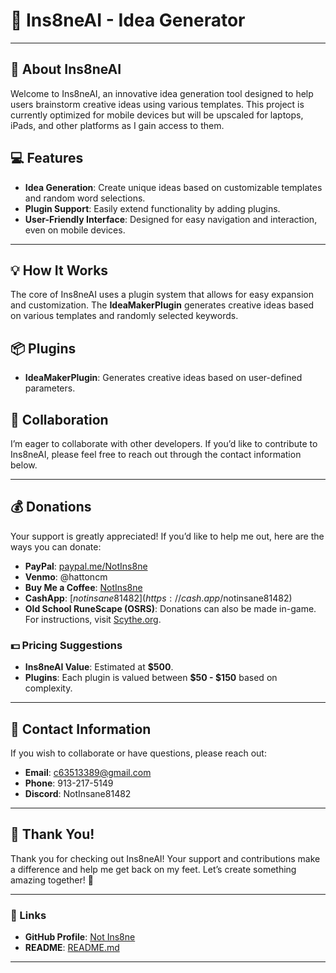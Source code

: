 # 🌟 Ins8neAI - Idea Generator

---

## 🌈 About Ins8neAI
Welcome to Ins8neAI, an innovative idea generation tool designed to help users brainstorm creative ideas using various templates. This project is currently optimized for mobile devices but will be upscaled for laptops, iPads, and other platforms as I gain access to them.

## 💻 Features
- **Idea Generation**: Create unique ideas based on customizable templates and random word selections.
- **Plugin Support**: Easily extend functionality by adding plugins.
- **User-Friendly Interface**: Designed for easy navigation and interaction, even on mobile devices.

---

## 💡 How It Works
The core of Ins8neAI uses a plugin system that allows for easy expansion and customization. The **IdeaMakerPlugin** generates creative ideas based on various templates and randomly selected keywords.

## 📦 Plugins
- **IdeaMakerPlugin**: Generates creative ideas based on user-defined parameters.

## 🤝 Collaboration
I’m eager to collaborate with other developers. If you’d like to contribute to Ins8neAI, please feel free to reach out through the contact information below.

---

## 💰 Donations
Your support is greatly appreciated! If you’d like to help me out, here are the ways you can donate:
- **PayPal**: [paypal.me/NotIns8ne](https://paypal.me/NotIns8ne)
- **Venmo**: @hattoncm
- **Buy Me a Coffee**: [NotIns8ne](https://www.buymeacoffee.com/NotIns8ne)
- **CashApp**: [$notinsane81482](https://cash.app/$notinsane81482)
- **Old School RuneScape (OSRS)**: Donations can also be made in-game. For instructions, visit [Scythe.org](https://scythe.org).

### 💵 Pricing Suggestions
- **Ins8neAI Value**: Estimated at **$500**.
- **Plugins**: Each plugin is valued between **$50 - $150** based on complexity.

---

## 🤗 Contact Information
If you wish to collaborate or have questions, please reach out:
- **Email**: [c63513389@gmail.com](mailto:c63513389@gmail.com)
- **Phone**: 913-217-5149
- **Discord**: NotInsane81482

---

## 🌟 Thank You!
Thank you for checking out Ins8neAI! Your support and contributions make a difference and help me get back on my feet. Let’s create something amazing together! 🚀

---

### 📌 Links
- **GitHub Profile**: [Not Ins8ne](https://github.com/NotIns8ne)
- **README**: [README.md](https://github.com/NotIns8ne/README.md)

---
